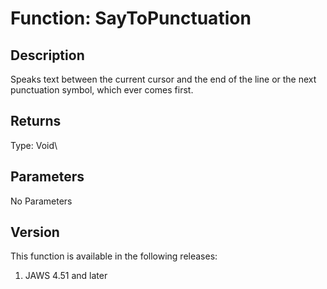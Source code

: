 # Function: SayToPunctuation

## Description

Speaks text between the current cursor and the end of the line or the
next punctuation symbol, which ever comes first.

## Returns

Type: Void\

## Parameters

No Parameters

## Version

This function is available in the following releases:

1.  JAWS 4.51 and later
